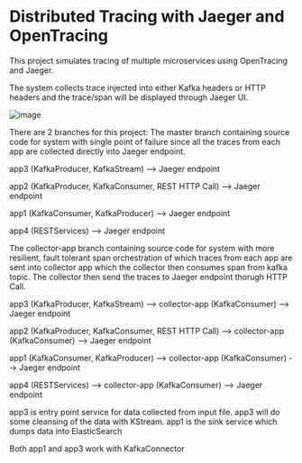 # Distributed Tracing with Jaeger and OpenTracing

This project simulates tracing of multiple microservices using OpenTracing and Jaeger.

The system collects trace injected into either Kafka headers or HTTP headers and the trace/span will be displayed through Jaeger UI.

![image](https://user-images.githubusercontent.com/90596761/133256169-9e7e7834-87d7-461d-b52b-827f06b26694.png)



There are 2 branches for this project:
The master branch containing source code for system with single point of failure since all the traces from each app are collected directly into Jaeger endpoint.

app3 (KafkaProducer, KafkaStream) --> Jaeger endpoint

app2 (KafkaProducer, KafkaConsumer, REST HTTP Call) --> Jaeger endpoint

app1 (KafkaConsumer, KafkaProducer) --> Jaeger endpoint

app4 (RESTServices) --> Jaeger endpoint



The collector-app branch containing source code for system with more resilient, fault tolerant span orchestration of which traces from each app are sent into collector app which the collector then consumes span from kafka topic. The collector then send the traces to Jaeger endpoint thorugh HTTP Call.

app3 (KafkaProducer, KafkaStream) --> collector-app (KafkaConsumer) --> Jaeger endpoint

app2 (KafkaProducer, KafkaConsumer, REST HTTP Call) --> collector-app (KafkaConsumer) --> Jaeger endpoint

app1 (KafkaConsumer, KafkaProducer) --> collector-app (KafkaConsumer) --> Jaeger endpoint

app4 (RESTServices) --> collector-app (KafkaConsumer) --> Jaeger endpoint




app3 is entry point service for data collected from input file. app3 will do some cleansing of the data with KStream.
app1 is the sink service which dumps data into ElasticSearch


Both app1 and app3 work with KafkaConnector
